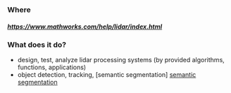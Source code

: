 ### Where
##### https://www.mathworks.com/help/lidar/index.html

### What does it do?
* design, test, analyze lidar processing systems (by provided algorithms, functions, applications)
* object detection, tracking, [semantic segmentation] [semantic segmentation](https://github.com/Coop-de-gra/SLAM-Project/blob/main/Ref/Vocabulary_%26_Terms.md)
